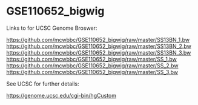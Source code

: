 # GSE110652_bigwig

Links to for UCSC Genome Broswer:

https://github.com/mcwbbc/GSE110652_bigwig/raw/master/SS13BN_1.bw
https://github.com/mcwbbc/GSE110652_bigwig/raw/master/SS13BN_2.bw
https://github.com/mcwbbc/GSE110652_bigwig/raw/master/SS13BN_3.bw
https://github.com/mcwbbc/GSE110652_bigwig/raw/master/SS_1.bw
https://github.com/mcwbbc/GSE110652_bigwig/raw/master/SS_2.bw
https://github.com/mcwbbc/GSE110652_bigwig/raw/master/SS_3.bw

See UCSC for further details:

https://genome.ucsc.edu/cgi-bin/hgCustom

